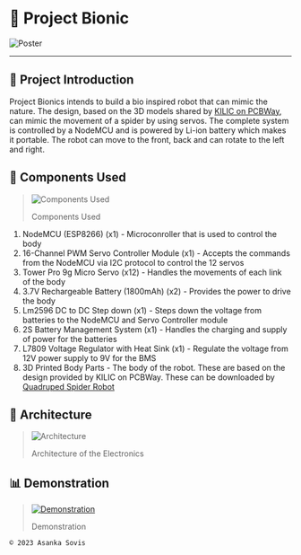 # 🤖 Project Bionic

![Poster](https://user-images.githubusercontent.com/46389631/222119721-d204f6a5-52a0-467c-8b67-b5a962d3589a.png)

---

## 🤖 Project Introduction

Project Bionics intends to build a bio inspired robot that can mimic the nature. The design, based on the 3D models shared by [KILIC on PCBWay](https://www.pcbway.com/project/shareproject/Quadruped_Spider_Robot_3D_Printed_Parts_SG90_Servo_Motor_Arduino_Nano_10107fe3.html), can mimic the movement of a spider by using servos. The complete system is controlled by a NodeMCU and is powered by Li-ion battery which makes it portable. The robot can move to the front, back and can rotate to the left and right.

## 🤖 Components Used

> ![Components Used](https://user-images.githubusercontent.com/46389631/222161423-37f1ed7b-6798-4490-9a7f-bdc3e903d791.png)
> 
> Components Used

1. NodeMCU (ESP8266) (x1) - Microconroller that is used to control the body
2. 16-Channel PWM Servo Controller Module (x1) - Accepts the commands from the NodeMCU via I2C protocol to control the 12 servos
3. Tower Pro 9g Micro Servo (x12) - Handles the movements of each link of the body
4. 3.7V Rechargeable Battery (1800mAh) (x2) - Provides the power to drive the body
5. Lm2596 DC to DC Step down (x1) - Steps down the voltage from batteries to the NodeMCU and Servo Controller module
6. 2S Battery Management System (x1) - Handles the charging and supply of power for the batteries
7. L7809 Voltage Regulator with Heat Sink (x1) - Regulate the voltage from 12V power supply to 9V for the BMS
8. 3D Printed Body Parts - The body of the robot. These are based on the design provided by KILIC on PCBWay. These can be downloaded by [Quadruped Spider Robot](https://www.pcbway.com/project/shareproject/Quadruped_Spider_Robot_3D_Printed_Parts_SG90_Servo_Motor_Arduino_Nano_10107fe3.html)

## 🤖 Architecture

> ![Architecture](https://user-images.githubusercontent.com/46389631/222175142-3cfedaac-7875-472b-9d22-04ca8db68520.png)
>
> Architecture of the Electronics

## 📊 Demonstration

> [![Demonstration](https://user-images.githubusercontent.com/46389631/222173876-d706b2c9-0154-42a5-bc26-7640fa28f55d.png)](https://youtu.be/7pwPqdj-oXQ)
>
> Demonstration

`© 2023 Asanka Sovis`
